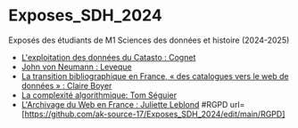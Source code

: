 # Exposes_SDH_2024
Exposés des étudiants de M1 Sciences des données et histoire (2024-2025)


- [L'exploitation des données du Catasto : Cognet](https://github.com/Lymael/Exposes_SDH_2024/blob/main/Exposes/Cognet_Rapha%C3%ABl/Sujet_expose.md)
- [John von Neumann : Leveque](https://github.com/PirehP1/Exposes_SDH_2024/blob/main/Exposes/Leveque_Rayan/John%20_von_Neumann.md)
- [La transition bibliographique en France, « des catalogues vers le web de données » : Claire Boyer](https://github.com/ClaiBoyer/Exposes_SDH_2024/blob/main/Exposes/Boyer_Claire/Transition_bibliographique.md)
- [La complexité algorithmique: Tom Séguier](https://github.com/PirehP1/Exposes_SDH_2024/tree/main/Exposes/Seguier_Tom)
- [L'Archivage du Web en France : Juliette Leblond](https://github.com/Juliettelbld/Exposes_SDH_2024/blob/main/Exposes/Leblond_Juliette/Archivage_du_Web_expose.md)
#RGPD 
url= [https://github.com/ak-source-17/Exposes_SDH_2024/edit/main/RGPD]
